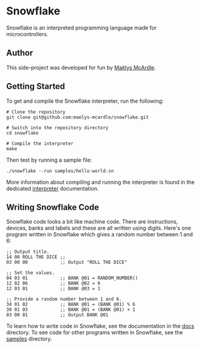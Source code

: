 # Snowflake

Snowflake is an interpreted programming language made for microcontrollers.

## Author

This side-project was developed for fun by [Maëlys McArdle][1].

## Getting Started

To get and compile the Snowflake interpreter, run the following:

```
# Clone the repository
git clone git@github.com:maelys-mcardle/snowflake.git

# Switch into the repository directory
cd snowflake

# Compile the interpreter
make
```

Then test by running a sample file:

```
./snowflake --run samples/hello-world.sn
```

More information about compiling and running the interpreter is 
found in the dedicated [interpreter][2] documentation.

## Writing Snowflake Code

Snowflake code looks a bit like machine code. There are instructions, devices,
banks and labels and these are all written using digits. Here's one program
written in Snowflake which gives a random number between 1 and 6:

```
;; Output title.
14 00 ROLL THE DICE ;;
03 00 00            ;; Output "ROLL THE DICE"

;; Set the values.
04 03 01            ;; BANK @01 = RANDOM_NUMBER()
12 02 06            ;; BANK @02 = 6
12 03 01            ;; BANK @03 = 1

;; Provide a random number between 1 and 6.
34 01 02            ;; BANK @01 = (BANK @01) % 6
30 01 03            ;; BANK @01 = (BANK @01) + 1
03 00 01            ;; Output BANK @01
```

To learn how to write code in Snowflake, see the documentation in the 
[docs][3] directory. To see code for other programs written in Snowflake,
see the [samples][3] directory.

[1]: https://www.maelys.bio/
[2]: docs/interpreter.md
[3]: docs/
[4]: samples/


